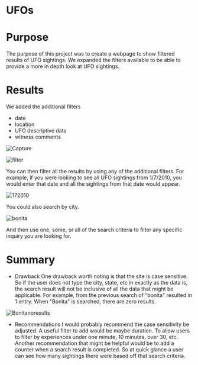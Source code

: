 # UFOs

# Purpose
The purpose of this project was to create a webpage to show filtered results of UFO sightings. We expanded the filters available to be able to provide a more in depth look at UFO sightings.

# Results

We added the additional filters
- date
- location
- UFO descriptive data
- witness comments

![Capture](https://user-images.githubusercontent.com/88061345/138603634-10d23d0e-0ffd-47dd-87a5-ff91a4a56942.PNG)

![filter](https://user-images.githubusercontent.com/88061345/138603672-a88aea7e-fffc-41d9-8675-32c426bd0830.PNG)


You can then filter all the results by using any of the additional filters. For example, if you were looking to see all UFO sightings from 1/7/2010, you would enter that date and all the sightings from that date would appear.

![172010](https://user-images.githubusercontent.com/88061345/138603859-2a48f66f-1c0d-47f5-b85c-d28be9986f22.PNG)

You could also search by city. 

![bonita](https://user-images.githubusercontent.com/88061345/138603879-7d0657aa-c002-4836-bcc8-abbf4b16415b.PNG)

And then use one, some, or all of the search criteria to filter any specific inquiry you are looking for.


# Summary

- Drawback
  One drawback worth noting is that the site is case sensitive. So if the user does not type the city, state, etc in exactly as the data is, the search result will not be inclusive of all the data that might be applicable. For example, from the previous search of "bonita" resulted in 1 entry. When "Bonita" is searched, there are zero results.
  
![Bonitanoresults](https://user-images.githubusercontent.com/88061345/138604124-bf2b9ea9-0c55-4063-9fbc-9eab1d1b9134.PNG)

- Recommendations
  I would probably recommend the case sensitivity be adjusted. A useful filter to add would be maybe duration. To allow users to filter by experiences under one minute, 10 minutes, over 30, etc. Another recommendation that might be helpful would be to add a counter when a search result is completed. So at quick glance a user can see how many sightings there were based off that search criteria. 

  
  


